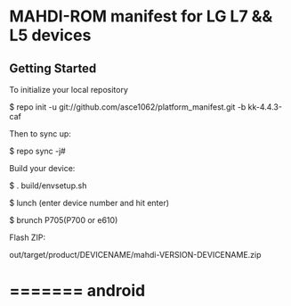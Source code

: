 MAHDI-ROM manifest for LG L7 && L5 devices 
===========

Getting Started
---------------

To initialize your local repository

$ repo init -u git://github.com/asce1062/platform_manifest.git -b kk-4.4.3-caf

Then to sync up:

$ repo sync -j#

Build your device:

$ . build/envsetup.sh

$ lunch (enter device number and hit enter)

$ brunch P705(P700 or e610)

Flash ZIP:

out/target/product/DEVICENAME/mahdi-VERSION-DEVICENAME.zip

=======
android
=======
